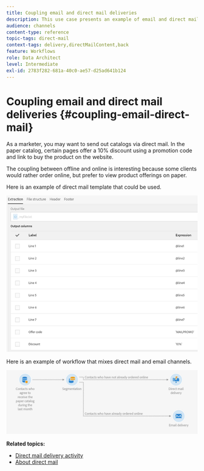 ```yaml
---
title: Coupling email and direct mail deliveries
description: This use case presents an example of email and direct mail sending from a workflow.
audience: channels
content-type: reference
topic-tags: direct-mail
context-tags: delivery,directMailContent,back
feature: Workflows
role: Data Architect
level: Intermediate
exl-id: 2783f282-681a-40c0-ae57-d25ad641b124
---
```

# Coupling email and direct mail deliveries {#coupling-email-direct-mail}

As a marketer, you may want to send out catalogs via direct mail. In the paper catalog, certain pages offer a 10% discount using a promotion code and link to buy the product on the website.

The coupling between offline and online is interesting because some clients would rather order online, but prefer to view product offerings on paper.

Here is an example of direct mail template that could be used.

![](assets/direct_mail_9.png)

Here is an example of workflow that mixes direct mail and email channels.

![](assets/direct_mail_10.png)

**Related topics:**

* [Direct mail delivery activity](../../automating/using/direct-mail-delivery.md)
* [About direct mail](../../channels/using/about-direct-mail.md)
